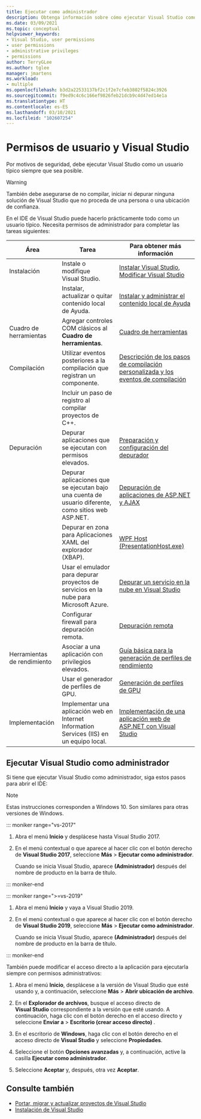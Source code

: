 ```yaml
---
title: Ejecutar como administrador
description: Obtenga información sobre cómo ejecutar Visual Studio como administrador.
ms.date: 03/09/2021
ms.topic: conceptual
helpviewer_keywords:
- Visual Studio, user permissions
- user permissions
- administrative privileges
- permissions
author: TerryGLee
ms.author: tglee
manager: jmartens
ms.workload:
- multiple
ms.openlocfilehash: b3d2a22533137bf2c1f2e7cfeb3802f5824c3926
ms.sourcegitcommit: f9ed9c4c6c166ef9826feb21dcb9c4d47ed14e1a
ms.translationtype: HT
ms.contentlocale: es-ES
ms.lasthandoff: 03/10/2021
ms.locfileid: "102607254"
---
```

# <a name="user-permissions-and-visual-studio"></a>Permisos de usuario y Visual Studio

Por motivos de seguridad, debe ejecutar Visual Studio como un usuario típico siempre que sea posible.

> [!WARNING]
> También debe asegurarse de no compilar, iniciar ni depurar ninguna solución de Visual Studio que no proceda de una persona o una ubicación de confianza.

En el IDE de Visual Studio puede hacerlo prácticamente todo como un usuario típico. Necesita permisos de administrador para completar las tareas siguientes:

|Área|Tarea|Para obtener más información|
|----------|----------| - |
|Instalación|Instale o modifique Visual Studio.|[Instalar Visual Studio](../install/install-visual-studio.md), [Modificar Visual Studio](../install/modify-visual-studio.md)|
||Instalar, actualizar o quitar contenido local de Ayuda.|[Instalar y administrar el contenido local de Ayuda](../help-viewer/install-manage-local-content.md)|
|Cuadro de herramientas|Agregar controles COM clásicos al **Cuadro de herramientas**.|[Cuadro de herramientas](../ide/reference/toolbox.md)|
|Compilación|Utilizar eventos posteriores a la compilación que registran un componente.|[Descripción de los pasos de compilación personalizada y los eventos de compilación](/cpp/build/understanding-custom-build-steps-and-build-events)|
||Incluir un paso de registro al compilar proyectos de C++.||
|Depuración|Depurar aplicaciones que se ejecutan con permisos elevados.|[Preparación y configuración del depurador](../debugger/debugger-settings-and-preparation.md)|
||Depurar aplicaciones que se ejecutan bajo una cuenta de usuario diferente, como sitios web ASP.NET.|[Depuración de aplicaciones de ASP.NET y AJAX](../debugger/how-to-enable-debugging-for-aspnet-applications.md)|
||Depurar en zona para Aplicaciones XAML del explorador (XBAP).|[WPF Host (PresentationHost.exe)](/dotnet/framework/wpf/app-development/wpf-host-presentationhost-exe)|
||Usar el emulador para depurar proyectos de servicios en la nube para Microsoft Azure.|[Depurar un servicio en la nube en Visual Studio](/azure/vs-azure-tools-debug-cloud-services-virtual-machines)|
||Configurar firewall para depuración remota.|[Depuración remota](../debugger/remote-debugging.md)|
|Herramientas de rendimiento|Asociar a una aplicación con privilegios elevados.|[Guía básica para la generación de perfiles de rendimiento](../profiling/beginners-guide-to-performance-profiling.md)|
||Usar el generador de perfiles de GPU.|[Generación de perfiles de GPU](../profiling/gpu-usage.md)|
|Implementación|Implementar una aplicación web en Internet Information Services (IIS) en un equipo local.|[Implementación de una aplicación web de ASP.NET con Visual Studio](/aspnet/web-forms/overview/older-versions-getting-started/deployment-to-a-hosting-provider/)|

## <a name="run-visual-studio-as-an-administrator"></a>Ejecutar Visual Studio como administrador

Si tiene que ejecutar Visual Studio como administrador, siga estos pasos para abrir el IDE:

> [!NOTE]
> Estas instrucciones corresponden a Windows 10. Son similares para otras versiones de Windows.

::: moniker range="vs-2017"

1. Abra el menú **Inicio** y desplácese hasta Visual Studio 2017.

1. En el menú contextual o que aparece al hacer clic con el botón derecho de **Visual Studio 2017**, seleccione **Más** > **Ejecutar como administrador**.

   Cuando se inicia Visual Studio, aparece **(Administrador)** después del nombre de producto en la barra de título.

::: moniker-end

::: moniker range=">=vs-2019"

1. Abra el menú **Inicio** y vaya a Visual Studio 2019.

1. En el menú contextual o que aparece al hacer clic con el botón derecho de **Visual Studio 2019**, seleccione **Más** > **Ejecutar como administrador**.

   Cuando se inicia Visual Studio, aparece **(Administrador)** después del nombre de producto en la barra de título.

::: moniker-end

También puede modificar el acceso directo a la aplicación para ejecutarla siempre con permisos administrativos:

1. Abra el menú **Inicio**, desplácese a la versión de Visual Studio que esté usando y, a continuación, seleccione **Más** > **Abrir ubicación de archivo**.

1. En el **Explorador de archivos**, busque el acceso directo de **Visual Studio** correspondiente a la versión que esté usando. A continuación, haga clic con el botón derecho en el acceso directo y seleccione **Enviar a** > **Escritorio (crear acceso directo)** .

1. En el escritorio de **Windows**, haga clic con el botón derecho en el acceso directo de **Visual Studio** y seleccione **Propiedades**.

1. Seleccione el botón **Opciones avanzadas** y, a continuación, active la casilla **Ejecutar como administrador**.

1. Seleccione **Aceptar** y, después, otra vez **Aceptar**.

## <a name="see-also"></a>Consulte también

- [Portar, migrar y actualizar proyectos de Visual Studio](../porting/port-migrate-and-upgrade-visual-studio-projects.md)
- [Instalación de Visual Studio](../install/install-visual-studio.md)
